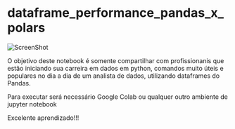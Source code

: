 # dataframe_performance_pandas_x_polars


![ScreenShot](img.png)

O objetivo deste notebook é somente compartilhar com profissionanis que estão iniciando sua carreira em dados em python, comandos muito úteis e populares no dia a dia de um analista de dados, utilizando dataframes do Pandas.

Para executar será necessário Google Colab ou qualquer outro ambiente de jupyter notebook 

Excelente aprendizado!!!

